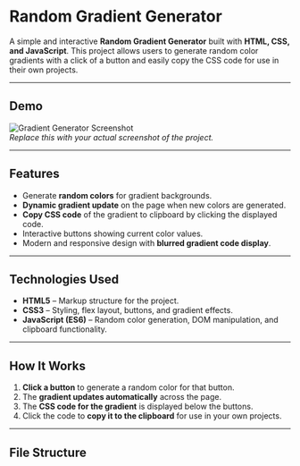 # Random Gradient Generator

A simple and interactive **Random Gradient Generator** built with **HTML, CSS, and JavaScript**. This project allows users to generate random color gradients with a click of a button and easily copy the CSS code for use in their own projects.

---

## Demo

![Gradient Generator Screenshot](screenshot.png)  
*Replace this with your actual screenshot of the project.*

---

## Features

- Generate **random colors** for gradient backgrounds.
- **Dynamic gradient update** on the page when new colors are generated.
- **Copy CSS code** of the gradient to clipboard by clicking the displayed code.
- Interactive buttons showing current color values.
- Modern and responsive design with **blurred gradient code display**.

---

## Technologies Used

- **HTML5** – Markup structure for the project.
- **CSS3** – Styling, flex layout, buttons, and gradient effects.
- **JavaScript (ES6)** – Random color generation, DOM manipulation, and clipboard functionality.

---

## How It Works

1. **Click a button** to generate a random color for that button.
2. The **gradient updates automatically** across the page.
3. The **CSS code for the gradient** is displayed below the buttons.
4. Click the code to **copy it to the clipboard** for use in your own projects.

---

## File Structure

